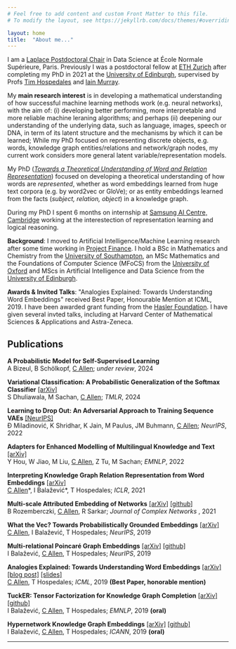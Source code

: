 ```yaml
---
# Feel free to add content and custom Front Matter to this file.
# To modify the layout, see https://jekyllrb.com/docs/themes/#overriding-theme-defaults

layout: home
title:  "About me..."
---
```


I am a [Laplace Postdoctoral Chair](https://data-ens.github.io/jobs/) in Data Science at École Normale Supérieure, Paris. Previously I was a postdoctoral fellow at [ETH Zurich](https://ai.ethz.ch/) after completing my PhD in 2021 at the [University of Edinburgh](https://www.ed.ac.uk/informatics), supervised by Profs [Tim 
Hospedales](https://homepages.inf.ed.ac.uk/thospeda/) and [Iain Murray](https://homepages.inf.ed.ac.uk/imurray2/bio.html).

My **main research interest** is in developing a mathematical understanding of how successful machine learning methods work (e.g. neural networks), with the aim of: 
(i) developing better performing, more interpretable and more reliable machine leraning algorithms; and perhaps
(ii) deepening our understanding of the underlying data, such as language, images, speech or DNA, in term of its latent structure and the mechanisms by which it can be learned; 
While my PhD focused on representing discrete objects, e.g. words, knowledge graph entities/relations and network/graph nodes, my current work considers more general latent variable/representation models.

My PhD ([_Towards a Theoretical Understanding of Word and Relation Representation_](https://arxiv.org/pdf/2202.00486.pdf)) focused on developing a theoretical understanding of how words are _represented_, whether as word embeddings learned from huge text corpora (e.g. by word2vec or GloVe); or as entity 
embeddings learned from the facts (_subject, relation, object_) in a knowledge graph. 

During my PhD I spent 6 months on internship at [Samsung AI Centre, Cambridge](https://research.samsung.com/aicenter_cambridge) working at the interestection of representation learning and logical reasoning.

**Background**: I moved to Artificial Intelligence/Machine Learning research after some time working in [Project Finance](https://tenor.com/view/why-why-why-dee-pqperplqnes-gif-20613669).
I hold a BSc in Mathematics and Chemistry from the <a href="https://www.southampton.ac.uk/">University of Southampton</a>,
an MSc Mathematics and the Foundations of Computer Science (MFoCS) from the <a href="https://www.ox.ac.uk/">University of Oxford</a> and
MScs in Artificial Intelligence and Data Science from the <a href="https://www.ed.ac.uk/">University of Edinburgh</a>.

**Awards & Invited Talks**: "Analogies Explained: Towards Understanding Word Embeddings" received Best Paper, Honourable Mention at ICML, 2019. I have been awarded grant funding from the [Hasler Foundation](https://haslerstiftung.ch/). I have given several invted talks, including at Harvard Center of Mathematical Sciences & Applications and Astra-Zeneca.

## Publications

  <p><strong>A Probabilistic Model for Self-Supervised Learning</strong>
    <br />
  A Bizeul, B Schölkopf, <u>C Allen</u>;
  <em> under review</em>, 2024 <br />
  </p>

  <p><strong>Variational Classification: A Probabilistic Generalization of the Softmax Classifier</strong>
    <a href="https://arxiv.org/pdf/2305.10406">[arXiv]</a> <br />
  S Dhuliawala, M Sachan, <u>C Allen</u>;
  <em> TMLR</em>, 2024 <br />
  </p>

  <p><strong>Learning to Drop Out: An Adversarial Approach to Training Sequence VAEs</strong>
    <a href="https://proceedings.neurips.cc/paper_files/paper/2022/file/3ed57b293db0aab7cc30c44f45262348-Paper-Conference.pdf">[NeurIPS]</a> <br />
  Đ Miladinović, K Shridhar, K Jain, M Paulus, JM Buhmann, <u>C Allen</u>;
  <em> NeurIPS</em>, 2022 <br />
  </p>

  <p><strong>Adapters for Enhanced Modelling of Multilingual Knowledge and Text</strong>
    <a href="https://arxiv.org/pdf/2210.13617">[arXiv]</a> <br />
  Y Hou, W Jiao, M Liu, <u>C Allen</u>, Z Tu, M Sachan;
  <em> EMNLP</em>, 2022 <br />
  </p>

  <p><strong>Interpreting Knowledge Graph Relation Representation from Word Embeddings</strong>
    <a href="https://arxiv.org/pdf/1909.11611">[arXiv]</a> <br />
  <u>C Allen</u>*, I Balažević*, T Hospedales;
  <em> ICLR</em>, 2021 <br />
  </p>

  <p><strong>Multi-scale Attributed Embedding of Networks</strong>
    <a href="https://arxiv.org/abs/1909.13021">[arXiv]</a> <a href="https://github.com/benedekrozemberczki/MUSAE">[github]</a><br />
  B Rozemberczki, <u>C Allen</u>, R Sarkar;
  <em> Journal of Complex Networks </em>, 2021 <br />
  </p>


  <p><strong>What the Vec? Towards Probabilistically Grounded Embeddings</strong>
    <a href="https://arxiv.org/abs/1805.12164">[arXiv]</a><br />
  <u>C Allen</u>, I Balažević, T Hospedales;
  <em> NeurIPS</em>, 2019 <br />
  </p>

  <p><strong>Multi-relational Poincaré Graph Embeddings</strong>
    <a href="https://arxiv.org/abs/1905.09791">[arXiv]</a> <a href="https://github.com/ibalazevic/multirelational-poincare">[github]</a><br />
  I Balažević, <u>C Allen</u>, T Hospedales;
  <em> NeurIPS</em>, 2019 <br />
  </p>


  <p><strong>Analogies Explained: Towards Understanding Word Embeddings</strong>
    <a href="https://arxiv.org/abs/1901.09813">[arXiv]</a>
    <a href="https://carl-allen.github.io/nlp/2019/07/01/explaining-analogies-explained.html">[blog post]</a>
    <a href="/assets/Analogies_Explained_slides_ICML.pdf">[slides]</a><br />
  <u>C Allen</u>, T Hospedales;
  <em> ICML</em>, 2019 <strong>(Best Paper, honorable mention)</strong><br />
  </p>

  <p><strong>TuckER: Tensor Factorization for Knowledge Graph Completion</strong>
    <a href="https://arxiv.org/abs/1901.09590">[arXiv]</a> <a href="https://github.com/ibalazevic/TuckER">[github]</a><br />
  I Balažević, <u>C Allen</u>, T Hospedales;
  <em> EMNLP</em>, 2019 <strong>(oral)</strong> <br />
  </p>

  <p><strong>Hypernetwork Knowledge Graph Embeddings</strong>
    <a href="https://arxiv.org/abs/1808.07018">[arXiv]</a> <a href="https://github.com/ibalazevic/HypER">[github]</a><br />
  I Balažević, <u>C Allen</u>, T Hospedales;
  <em> ICANN</em>, 2019 <strong>(oral)</strong> <br />
  </p>

---

